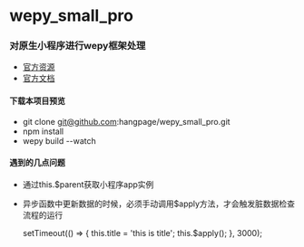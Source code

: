 # wepy_small_pro

### 对原生小程序进行wepy框架处理
- [官方资源](https://github.com/Tencent/wepy)
- [官方文档](https://tencent.github.io/wepy/#/)

#### 下载本项目预览
- git clone git@github.com:hangpage/wepy_small_pro.git
- npm install
- wepy build --watch

#### 遇到的几点问题

- 通过this.$parent获取小程序app实例
- 异步函数中更新数据的时候，必须手动调用$apply方法，才会触发脏数据检查流程的运行

    setTimeout(() => {
        this.title = 'this is title';
        this.$apply();
    }, 3000);

